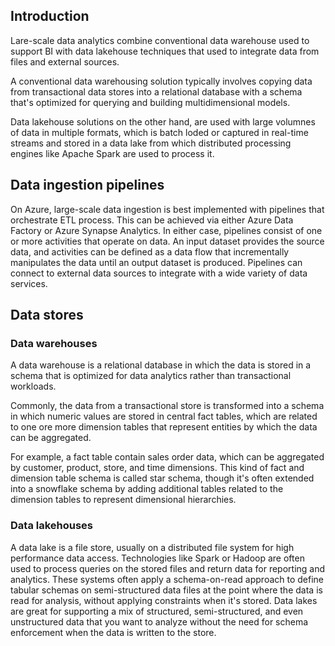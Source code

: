 ## Introduction

Lare-scale data analytics combine conventional data warehouse used to support BI with data lakehouse techniques that used to integrate data from files and external sources. 

A conventional data warehousing solution typically involves copying data from transactional data stores into a relational database with a schema that's optimized for querying and building multidimensional models. 

Data lakehouse solutions on the other hand, are used with large volumnes of data in multiple formats, which is batch loded or captured in real-time streams and stored in a data lake from which distributed processing engines like Apache Spark are used to process it. 

## Data ingestion pipelines

On Azure, large-scale data ingestion is best implemented with pipelines that orchestrate ETL process. This can be achieved via either Azure Data Factory or Azure Synapse Analytics. In either case, pipelines consist of one or more activities that operate on data. An input dataset provides the source data, and activities can be defined as a data flow that incrementally manipulates the data until an output dataset is produced. Pipelines can connect to external data sources to integrate with a wide variety of data services. 

## Data stores

### Data warehouses

A data warehouse is a relational database in which the data is stored in a schema that is optimized for data analytics rather than transactional workloads. 

Commonly, the data from a transactional store is transformed into a schema in which numeric values are stored in central fact tables, which are related to one ore more dimension tables that represent entities by which the data can be aggregated. 

For example, a fact table contain sales order data, which can be aggregated by customer, product, store, and time dimensions. This kind of fact and dimension table schema is called star schema, though it's often extended into a snowflake schema by adding additional tables related to the dimension tables to represent dimensional hierarchies. 

### Data lakehouses

A data lake is a file store, usually on a distributed file system for high performance data access. Technologies like Spark or Hadoop are often used to process queries on the stored files and return data for reporting and analytics. These systems often apply a schema-on-read approach to define tabular schemas on semi-structured data files at the point where the data is read for analysis, without applying constraints when it's stored. Data lakes are great for supporting a mix of structured, semi-structured, and even unstructured data that you want to analyze without the need for schema enforcement when the data is written to the store. 

